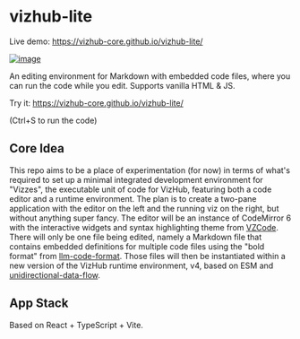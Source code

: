 # vizhub-lite

Live demo: https://vizhub-core.github.io/vizhub-lite/

[![image](https://github.com/user-attachments/assets/bd83507f-4e29-497d-8ef5-df3f774d7102)](https://vizhub-core.github.io/vizhub-lite/)

An editing environment for Markdown with embedded code files, where you can run the code while you edit. Supports vanilla HTML & JS.

Try it: https://vizhub-core.github.io/vizhub-lite/

(Ctrl+S to run the code)

## Core Idea

This repo aims to be a place of experimentation (for now) in terms of what's required to set up a minimal integrated development environment for "Vizzes", the executable unit of code for VizHub, featuring both a code editor and a runtime environment. The plan is to create a two-pane application with the editor on the left and the running viz on the right, but without anything super fancy. The editor will be an instance of CodeMirror 6 with the interactive widgets and syntax highlighting theme from [VZCode](https://github.com/vizhub-core/vzcode). There will only be one file being edited, namely a Markdown file that contains embedded definitions for multiple code files using the "bold format" from [llm-code-format](https://github.com/curran/llm-code-format). Those files will then be instantiated within a new version of the VizHub runtime environment, v4, based on ESM and [unidirectional-data-flow](https://www.npmjs.com/package/unidirectional-data-flow).

## App Stack

Based on React + TypeScript + Vite.
